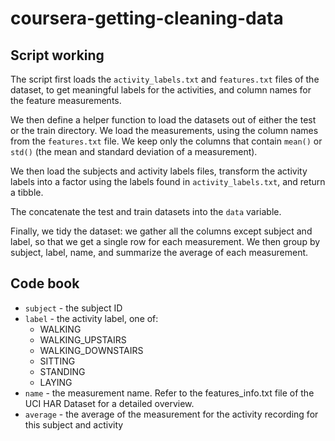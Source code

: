 # coursera-getting-cleaning-data


## Script working

The script first loads the `activity_labels.txt` and `features.txt` files of the dataset,
to get meaningful labels for the activities, and column names for the feature measurements.

We then define a helper function to load the datasets out of either the test or the train directory.
We load the measurements, using the column names from the `features.txt` file. 
We keep only the columns that contain `mean()` or `std()` (the mean and standard deviation of a measurement).

We then load the subjects and activity labels files, 
transform the activity labels into a factor using the labels found in `activity_labels.txt`,
and return a tibble.

The concatenate the test and train datasets into the `data` variable.

Finally, we tidy the dataset: 
we gather all the columns except subject and label, so that we get a single row for each measurement.
We then group by subject, label, name, and summarize the average of each measurement.


## Code book

* `subject` - the subject ID 
* `label` - the activity label, one of:
   * WALKING
   * WALKING_UPSTAIRS
   * WALKING_DOWNSTAIRS
   * SITTING
   * STANDING
   * LAYING
* `name` - the measurement name. Refer to the features_info.txt file of the UCI HAR Dataset for a detailed overview.
* `average` - the average of the measurement for the activity recording for this subject and activity
